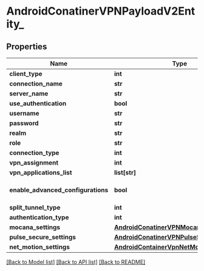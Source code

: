 # AndroidConatinerVPNPayloadV2Entity_

## Properties
Name | Type | Description | Notes
------------ | ------------- | ------------- | -------------
**client_type** | **int** | Gets or sets the client. | [optional] 
**connection_name** | **str** | Gets or sets the name of the connection. | [optional] 
**server_name** | **str** | Gets or sets the name of the server. | [optional] 
**use_authentication** | **bool** | Gets or sets a value indicating whether this instance is user authentication required. | [optional] 
**username** | **str** | Gets or sets the username. | [optional] 
**password** | **str** | Gets or sets the password. | [optional] 
**realm** | **str** | Gets or sets the realm. | [optional] 
**role** | **str** | Gets or sets the role. | [optional] 
**connection_type** | **int** | Gets or sets the type of the VPN. | [optional] 
**vpn_assignment** | **int** | Gets or sets the VPN assignment. | [optional] 
**vpn_applications_list** | **list[str]** | Gets or sets the VPN applications list. | [optional] 
**enable_advanced_configurations** | **bool** | Gets or sets a value indicating whether this {AirWatch.ServiceModel.Profiles.V2.Resources.Android.AndroidConatinerVPNPayloadV2Entity} is advanced. | [optional] 
**split_tunnel_type** | **int** | Gets or sets the type of the split tunel. | [optional] 
**authentication_type** | **int** | Gets or sets the authentication method. | [optional] 
**mocana_settings** | [**AndroidConatinerVPNMocanaSettings_**](AndroidConatinerVPNMocanaSettings_.md) | Gets or sets the mocana settings. | [optional] 
**pulse_secure_settings** | [**AndroidConatinerVPNPulseSecureSettings_**](AndroidConatinerVPNPulseSecureSettings_.md) | Gets or sets the pulse secure settings. | [optional] 
**net_motion_settings** | [**AndroidContainerVpnNetMotionSettings_**](AndroidContainerVpnNetMotionSettings_.md) | Gets or sets the net motion settings. | [optional] 

[[Back to Model list]](../README.md#documentation-for-models) [[Back to API list]](../README.md#documentation-for-api-endpoints) [[Back to README]](../README.md)


